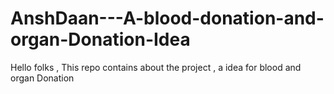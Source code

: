 # AnshDaan---A-blood-donation-and-organ-Donation-Idea
Hello folks , This repo contains about the project , a idea for blood and organ Donation
